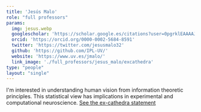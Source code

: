 ```yaml
---
title: 'Jesús Malo'
role: "full professors"
params:
  img: jesus.webp
  googlescholar: 'https://scholar.google.es/citations?user=0pgrklEAAAAJ&hl=es'
  orcid: 'https://orcid.org/0000-0002-5684-8591'
  twitter: 'https://twitter.com/jesusmalo32'
  github: 'https://github.com/IPL-UV/'
  website: 'https://www.uv.es/jmalo/'
  link_image: './full_professors/jesus_malo/excathedra'
type: "people"
layout: "single"
---
```


I'm interested in understanding human vision from information theoretic principles. This statistical view has implications in experimental and computational neuroscience. [See the ex-cathedra statement](./full_professors/jesus_malo/ex_cathedra)


